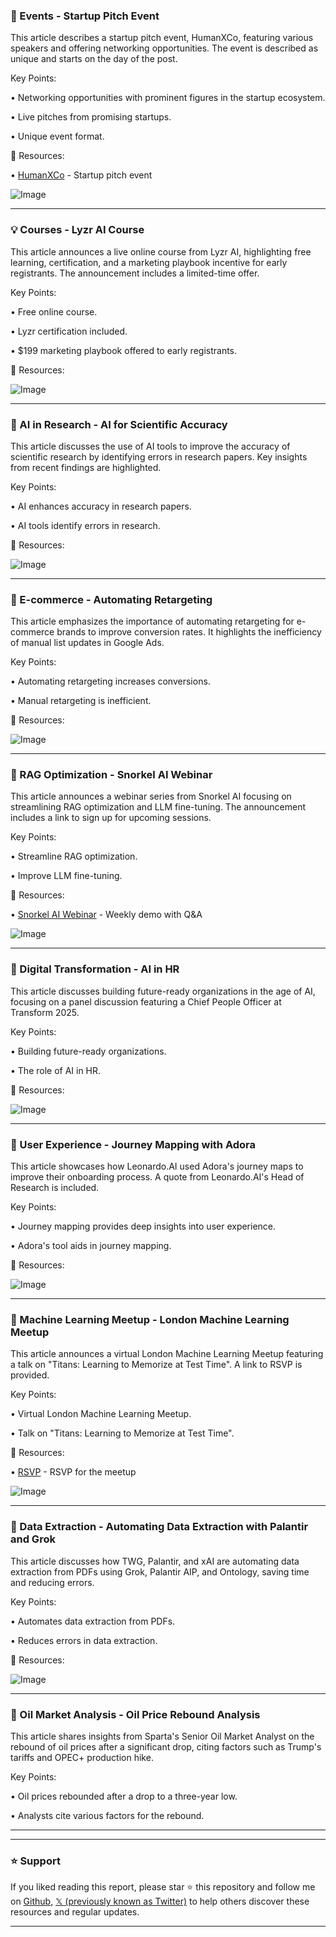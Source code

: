 ### 🚀 Events - Startup Pitch Event

This article describes a startup pitch event, HumanXCo, featuring various speakers and offering networking opportunities.  The event is described as unique and starts on the day of the post.

Key Points:

• Networking opportunities with prominent figures in the startup ecosystem.

• Live pitches from promising startups.

• Unique event format.


🔗 Resources:

• [HumanXCo](https://bit.ly/3F81ndj) - Startup pitch event

![Image](https://pbs.twimg.com/media/GlmA8GBW0AAJmoV?format=jpg&name=small)


---

### 💡 Courses - Lyzr AI Course

This article announces a live online course from Lyzr AI, highlighting free learning, certification, and a marketing playbook incentive for early registrants.  The announcement includes a limited-time offer.

Key Points:

• Free online course.

• Lyzr certification included.

• $199 marketing playbook offered to early registrants.


🔗 Resources:

![Image](https://pbs.twimg.com/media/GllsYpyWgAAKPFo?format=jpg&name=small)


---

### 🤖 AI in Research - AI for Scientific Accuracy

This article discusses the use of AI tools to improve the accuracy of scientific research by identifying errors in research papers. Key insights from recent findings are highlighted.

Key Points:

• AI enhances accuracy in research papers.

• AI tools identify errors in research.


🔗 Resources:

![Image](https://pbs.twimg.com/media/GllXvoVWcAA0_eT?format=jpg&name=small)


---

### 🚀 E-commerce - Automating Retargeting

This article emphasizes the importance of automating retargeting for e-commerce brands to improve conversion rates. It highlights the inefficiency of manual list updates in Google Ads.

Key Points:

• Automating retargeting increases conversions.

• Manual retargeting is inefficient.


🔗 Resources:

![Image](https://pbs.twimg.com/media/Gld2Wf8W4AAWZnS.jpg)


---

### 🤖 RAG Optimization - Snorkel AI Webinar

This article announces a webinar series from Snorkel AI focusing on streamlining RAG optimization and LLM fine-tuning.  The announcement includes a link to sign up for upcoming sessions.

Key Points:

• Streamline RAG optimization.

• Improve LLM fine-tuning.


🔗 Resources:

• [Snorkel AI Webinar](https://snorkel.ai/webinar/weekly-demo-with-qa/…) - Weekly demo with Q&A

![Image](https://pbs.twimg.com/media/Gld0y2pXAAE_nXg?format=jpg&name=small)


---

### 🤖 Digital Transformation - AI in HR

This article discusses building future-ready organizations in the age of AI, focusing on a panel discussion featuring a Chief People Officer at Transform 2025.

Key Points:

• Building future-ready organizations.

• The role of AI in HR.


🔗 Resources:

![Image](https://pbs.twimg.com/media/Glc2RdPW8AAlaov?format=jpg&name=small)


---

### 🚀 User Experience - Journey Mapping with Adora

This article showcases how Leonardo.AI used Adora's journey maps to improve their onboarding process.  A quote from Leonardo.AI's Head of Research is included.

Key Points:

• Journey mapping provides deep insights into user experience.

• Adora's tool aids in journey mapping.


🔗 Resources:

![Image](https://pbs.twimg.com/media/GlZHIINWkAAz0j-?format=jpg&name=small)


---

### 🤖 Machine Learning Meetup - London Machine Learning Meetup

This article announces a virtual London Machine Learning Meetup featuring a talk on "Titans: Learning to Memorize at Test Time".  A link to RSVP is provided.

Key Points:

• Virtual London Machine Learning Meetup.

• Talk on "Titans: Learning to Memorize at Test Time".


🔗 Resources:

• [RSVP](https://bit.ly/41tvBid) - RSVP for the meetup

![Image](https://pbs.twimg.com/media/GlX5ws7XQAAzQ7P?format=jpg&name=small)


---

### 🤖 Data Extraction - Automating Data Extraction with Palantir and Grok

This article discusses how TWG, Palantir, and xAI are automating data extraction from PDFs using Grok, Palantir AIP, and Ontology, saving time and reducing errors.

Key Points:

• Automates data extraction from PDFs.

• Reduces errors in data extraction.


🔗 Resources:

![Image](https://pbs.twimg.com/amplify_video_thumb/1897707042342658048/img/7IZaQL4TTS-56MWX.jpg)


---

### 🤖 Oil Market Analysis - Oil Price Rebound Analysis

This article shares insights from Sparta's Senior Oil Market Analyst on the rebound of oil prices after a significant drop, citing factors such as Trump's tariffs and OPEC+ production hike.

Key Points:

• Oil prices rebounded after a drop to a three-year low.

• Analysts cite various factors for the rebound.


---


---

### ⭐️ Support

If you liked reading this report, please star ⭐️ this repository and follow me on [Github](https://github.com/Drix10), [𝕏 (previously known as Twitter)](https://x.com/DRIX_10_) to help others discover these resources and regular updates.

---